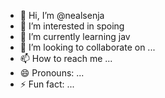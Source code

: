 - 👋 Hi, I’m @nealsenja
- 👀 I’m interested in spoing
- 🌱 I’m currently learning jav
- 💞️ I’m looking to collaborate on ...
- 📫 How to reach me ...
- 😄 Pronouns: ...
- ⚡ Fun fact: ...

<!---
nealsenja/nealsenja is a ✨ special ✨ repository because its `README.md` (this file) appears on your GitHub profile.
You can click the Preview link to take a look at your changes.
--->
